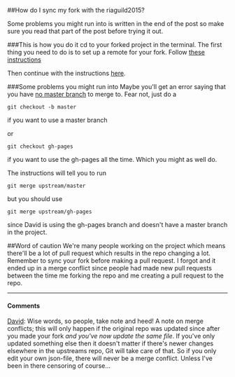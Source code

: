 ##How do I sync my fork with the riaguild2015?

Some problems you might run into is written in the end of the post so make sure you read that part of the post before trying it out.

###This is how you do it
cd to your forked project in the terminal. The first thing you need to do is to set up a remote for your fork. Follow [these instructions](https://help.github.com/articles/configuring-a-remote-for-a-fork/)

Then continue with the instructions [here](https://help.github.com/articles/syncing-a-fork/). 

###Some problems you might run into
Maybe you'll get an error saying that you have [no master branch](http://stackoverflow.com/questions/3623755/why-does-my-git-branch-have-no-master) to merge to. Fear not, just do a 

    git checkout -b master
    
if you want to use a master branch

or

    git checkout gh-pages

if you want to use the gh-pages all the time. Which you might as well do.


The instructions will tell you to run
    
    git merge upstream/master

but you should use 

    git merge upstream/gh-pages

since David is using the gh-pages branch and doesn't have a master branch in the project.

##Word of caution
We're many people working on the project which means there'll be a lot of pull request which results in the repo changing a lot. Remember to sync your fork before making a pull request. I forgot and it ended up in a merge conflict since people had made new pull requests between the time me forking the repo and me creating a pull request to the repo.

---
#### Comments

[David](http://blog.krawaller.se/riaguild2015/#/member/krawaller): Wise words, so people, take note and heed! A note on merge conflicts; this will only happen if the original repo was updated since after you made your fork *and you've now update the same file*. If you've only updated something else then it doesn't matter if there's newer changes elsewhere in the upstreams repo, Git will take care of that. So if you only edit your own json-file, there will never be a merge conflict. Unless I've been in there censoring of course...
